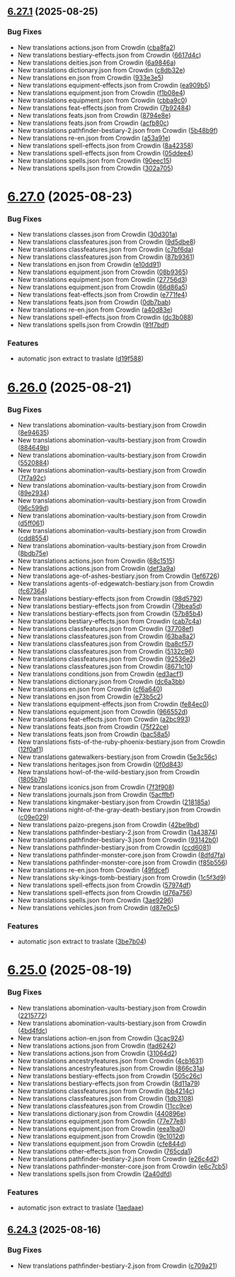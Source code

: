 ## [6.27.1](https://github.com/allnnde/pf2e-esp-translation/compare/v6.27.0...v6.27.1) (2025-08-25)


### Bug Fixes

* New translations actions.json from Crowdin ([cba8fa2](https://github.com/allnnde/pf2e-esp-translation/commit/cba8fa28385bb9c78b5d6fd3d1fe43254f28dc79))
* New translations bestiary-effects.json from Crowdin ([6617d4c](https://github.com/allnnde/pf2e-esp-translation/commit/6617d4c2006281155b8ea53027ba4b49f402e427))
* New translations deities.json from Crowdin ([6a9846a](https://github.com/allnnde/pf2e-esp-translation/commit/6a9846a4e4f6249612fd0af5ce820628251a0ac0))
* New translations dictionary.json from Crowdin ([c8db32e](https://github.com/allnnde/pf2e-esp-translation/commit/c8db32ef4112a86c15f48043fe92b147f6ea065c))
* New translations en.json from Crowdin ([933e3e5](https://github.com/allnnde/pf2e-esp-translation/commit/933e3e57f91dbdd3701d8c78bed19eefea1054b0))
* New translations equipment-effects.json from Crowdin ([ea909b5](https://github.com/allnnde/pf2e-esp-translation/commit/ea909b5b768710069964ae21a5fb6aaf13872473))
* New translations equipment.json from Crowdin ([f1b08e4](https://github.com/allnnde/pf2e-esp-translation/commit/f1b08e49386e9189f5fd862733d2b6f50c03f89e))
* New translations equipment.json from Crowdin ([cbba9c0](https://github.com/allnnde/pf2e-esp-translation/commit/cbba9c0ac2173b49de1994ec219722bfaf3720a7))
* New translations feat-effects.json from Crowdin ([7b92484](https://github.com/allnnde/pf2e-esp-translation/commit/7b92484085e9d89b050a084ef7edb6f4c6cfeb19))
* New translations feats.json from Crowdin ([8794e8e](https://github.com/allnnde/pf2e-esp-translation/commit/8794e8e8b7c668d805d29ce6cadb9003fe4afb99))
* New translations feats.json from Crowdin ([acfb80c](https://github.com/allnnde/pf2e-esp-translation/commit/acfb80cbb2021afb168d6941dc78b77f1a99d71b))
* New translations pathfinder-bestiary-2.json from Crowdin ([5b48b9f](https://github.com/allnnde/pf2e-esp-translation/commit/5b48b9f8f3f1d7c3b37732d56011a8ee6e0b96e5))
* New translations re-en.json from Crowdin ([a53a91e](https://github.com/allnnde/pf2e-esp-translation/commit/a53a91e565393fa20c6e51a34e2bd91e089d8dcd))
* New translations spell-effects.json from Crowdin ([8a42358](https://github.com/allnnde/pf2e-esp-translation/commit/8a42358d80cfcd6a8b42d59cadd8c42f59b74cd3))
* New translations spell-effects.json from Crowdin ([05ddee4](https://github.com/allnnde/pf2e-esp-translation/commit/05ddee413ccde77061505f161acf268674462ba0))
* New translations spells.json from Crowdin ([90eec15](https://github.com/allnnde/pf2e-esp-translation/commit/90eec15df84a25269ceddb4d8e030667f835b528))
* New translations spells.json from Crowdin ([302a705](https://github.com/allnnde/pf2e-esp-translation/commit/302a70562f079e15ed625feedfe3804521311d31))



# [6.27.0](https://github.com/allnnde/pf2e-esp-translation/compare/v6.26.0...v6.27.0) (2025-08-23)


### Bug Fixes

* New translations classes.json from Crowdin ([30d301a](https://github.com/allnnde/pf2e-esp-translation/commit/30d301abebe6abb11adcf541913571b8a20e73bd))
* New translations classfeatures.json from Crowdin ([9d5dbe8](https://github.com/allnnde/pf2e-esp-translation/commit/9d5dbe8c493689ba2465fa391b952f5339c8184e))
* New translations classfeatures.json from Crowdin ([c7bf6da](https://github.com/allnnde/pf2e-esp-translation/commit/c7bf6dab2dbd9eefb4b6b816389aabc4ddb9e7ca))
* New translations classfeatures.json from Crowdin ([87b9361](https://github.com/allnnde/pf2e-esp-translation/commit/87b9361b0c4156c829692133d90cac44122f933b))
* New translations en.json from Crowdin ([e10dd91](https://github.com/allnnde/pf2e-esp-translation/commit/e10dd911279abceb54495cc6c4e8f603b537e5b1))
* New translations equipment.json from Crowdin ([08b9365](https://github.com/allnnde/pf2e-esp-translation/commit/08b936536f1a380eb5a2d91cb39cdcc6b0ea85c8))
* New translations equipment.json from Crowdin ([27756d3](https://github.com/allnnde/pf2e-esp-translation/commit/27756d33515c0bb0e420d530fd915e7cddfa38e0))
* New translations equipment.json from Crowdin ([66d86a5](https://github.com/allnnde/pf2e-esp-translation/commit/66d86a5e1b47f21f023d6ce365528d8315bb5f0f))
* New translations feat-effects.json from Crowdin ([e771fe4](https://github.com/allnnde/pf2e-esp-translation/commit/e771fe4bb3b8c11cb066655cc9b3a054f04926c0))
* New translations feats.json from Crowdin ([0db7bab](https://github.com/allnnde/pf2e-esp-translation/commit/0db7bab11c6e8b9779f38d44b08c9b663ffbc8a8))
* New translations re-en.json from Crowdin ([a40d83e](https://github.com/allnnde/pf2e-esp-translation/commit/a40d83e8a3fc70a688186ab3fd0089c1c9b28efc))
* New translations spell-effects.json from Crowdin ([dc3b088](https://github.com/allnnde/pf2e-esp-translation/commit/dc3b088522d7dcc7c5fe8478ac47f917c17f9ad9))
* New translations spells.json from Crowdin ([91f7bdf](https://github.com/allnnde/pf2e-esp-translation/commit/91f7bdf4f71284553aacf3743e2785b77b5975cc))


### Features

* automatic json extract to traslate ([d19f588](https://github.com/allnnde/pf2e-esp-translation/commit/d19f5884d1b3a5f312e43bba4d8b29b4c9cb12ad))



# [6.26.0](https://github.com/allnnde/pf2e-esp-translation/compare/v6.25.0...v6.26.0) (2025-08-21)


### Bug Fixes

* New translations abomination-vaults-bestiary.json from Crowdin ([8e94635](https://github.com/allnnde/pf2e-esp-translation/commit/8e9463503ba542bf63847e06c2a2280d4db5cb09))
* New translations abomination-vaults-bestiary.json from Crowdin ([884649b](https://github.com/allnnde/pf2e-esp-translation/commit/884649b13cf2599aafdecce94b4ba8841be3a691))
* New translations abomination-vaults-bestiary.json from Crowdin ([5520884](https://github.com/allnnde/pf2e-esp-translation/commit/55208845d6bc1db3eed1777b423ae8e98898e4da))
* New translations abomination-vaults-bestiary.json from Crowdin ([7f7a92c](https://github.com/allnnde/pf2e-esp-translation/commit/7f7a92c0de235fecfcba2a6206e5869e1d6a6262))
* New translations abomination-vaults-bestiary.json from Crowdin ([89e2934](https://github.com/allnnde/pf2e-esp-translation/commit/89e2934e0e30cf6b3d1bbeb6680fbe1536417615))
* New translations abomination-vaults-bestiary.json from Crowdin ([96c599d](https://github.com/allnnde/pf2e-esp-translation/commit/96c599d1cbc289ce079f29eb9c2f115892c910f8))
* New translations abomination-vaults-bestiary.json from Crowdin ([d5ff061](https://github.com/allnnde/pf2e-esp-translation/commit/d5ff061d9aa22941e6b41a99fa7a2bb59983f9d6))
* New translations abomination-vaults-bestiary.json from Crowdin ([cdd8554](https://github.com/allnnde/pf2e-esp-translation/commit/cdd8554d8d6d65e3c300f252e364220999b34d39))
* New translations abomination-vaults-bestiary.json from Crowdin ([8bdb75e](https://github.com/allnnde/pf2e-esp-translation/commit/8bdb75e399925746d1ea36640b0cccad32db82b0))
* New translations actions.json from Crowdin ([68c1515](https://github.com/allnnde/pf2e-esp-translation/commit/68c1515d0a37a703e6bc99cf3e664b9ee877710e))
* New translations actions.json from Crowdin ([def3a9a](https://github.com/allnnde/pf2e-esp-translation/commit/def3a9a1e22b7dacecebcfad16b113651243b1c0))
* New translations age-of-ashes-bestiary.json from Crowdin ([1ef6726](https://github.com/allnnde/pf2e-esp-translation/commit/1ef672625f3c4727ba9c64445b781889a97fe8e1))
* New translations agents-of-edgewatch-bestiary.json from Crowdin ([fc67364](https://github.com/allnnde/pf2e-esp-translation/commit/fc67364b1031fff0ab87597e32901475fd0a0e59))
* New translations bestiary-effects.json from Crowdin ([98d5792](https://github.com/allnnde/pf2e-esp-translation/commit/98d5792d8606103cd310cc0d530be1fff4c2b08b))
* New translations bestiary-effects.json from Crowdin ([79bea5d](https://github.com/allnnde/pf2e-esp-translation/commit/79bea5d2f6678a4ba21003a0de273c24f062a2ee))
* New translations bestiary-effects.json from Crowdin ([57b85b4](https://github.com/allnnde/pf2e-esp-translation/commit/57b85b4faec11618242271a17f82e08813949d58))
* New translations bestiary-effects.json from Crowdin ([cab7c4a](https://github.com/allnnde/pf2e-esp-translation/commit/cab7c4a932b2a83818942ddc147953037176f150))
* New translations classfeatures.json from Crowdin ([37708ef](https://github.com/allnnde/pf2e-esp-translation/commit/37708ef4be5512b7badc1fc90a75cee48462ee9f))
* New translations classfeatures.json from Crowdin ([63ba8a2](https://github.com/allnnde/pf2e-esp-translation/commit/63ba8a2d62a0136bcffc21972c20685050ad6b77))
* New translations classfeatures.json from Crowdin ([ba8cf57](https://github.com/allnnde/pf2e-esp-translation/commit/ba8cf57c5b142d0ceff07722fe869199f958abc1))
* New translations classfeatures.json from Crowdin ([5132c96](https://github.com/allnnde/pf2e-esp-translation/commit/5132c96b14132ac2e2ad873e8df55f1ae2bd480f))
* New translations classfeatures.json from Crowdin ([92536e2](https://github.com/allnnde/pf2e-esp-translation/commit/92536e26a22f97bece000cc2571bfd66cff9a934))
* New translations classfeatures.json from Crowdin ([8671c10](https://github.com/allnnde/pf2e-esp-translation/commit/8671c10f6a89cafcbc6cfbf8f2c084720756cc01))
* New translations conditions.json from Crowdin ([ed3acf1](https://github.com/allnnde/pf2e-esp-translation/commit/ed3acf18fb9b513e62c286cb80b8e30a56fc6b51))
* New translations dictionary.json from Crowdin ([dc6a3bb](https://github.com/allnnde/pf2e-esp-translation/commit/dc6a3bba29bd1b0b620a3e78a6050d3431b8cd6a))
* New translations en.json from Crowdin ([cf6a640](https://github.com/allnnde/pf2e-esp-translation/commit/cf6a64027e4e51358b04fe1c7e0c2e8a0673df85))
* New translations en.json from Crowdin ([e73b5c2](https://github.com/allnnde/pf2e-esp-translation/commit/e73b5c2e9b5d0e1daded3d63e732d57e9eeefc2a))
* New translations equipment-effects.json from Crowdin ([fe84ec0](https://github.com/allnnde/pf2e-esp-translation/commit/fe84ec07f7f09bc36682dba5ebac2cfa70a3af23))
* New translations equipment.json from Crowdin ([966552d](https://github.com/allnnde/pf2e-esp-translation/commit/966552dfa44afb41e0167672e5b0d21cda0ad722))
* New translations feat-effects.json from Crowdin ([a2bc993](https://github.com/allnnde/pf2e-esp-translation/commit/a2bc993cf02d1504e53b9b1615b2cda6068b6f40))
* New translations feats.json from Crowdin ([75f22ce](https://github.com/allnnde/pf2e-esp-translation/commit/75f22cea8bdfaf1e764feeba2f72303fa17f033b))
* New translations feats.json from Crowdin ([bac58a5](https://github.com/allnnde/pf2e-esp-translation/commit/bac58a5651c4d0183c25f5a57410bc16080f845b))
* New translations fists-of-the-ruby-phoenix-bestiary.json from Crowdin ([12f0af1](https://github.com/allnnde/pf2e-esp-translation/commit/12f0af1f1cadfd68dfc6cd83b4da07397f1c914d))
* New translations gatewalkers-bestiary.json from Crowdin ([5e3c56c](https://github.com/allnnde/pf2e-esp-translation/commit/5e3c56cf10cdadfe2966fe2e3b4701f70aaa9e5d))
* New translations heritages.json from Crowdin ([0f0d843](https://github.com/allnnde/pf2e-esp-translation/commit/0f0d8430cde9be170ef140a89e9af5519e371e2b))
* New translations howl-of-the-wild-bestiary.json from Crowdin ([1805b7b](https://github.com/allnnde/pf2e-esp-translation/commit/1805b7be5dafc3d5510211c1a5fd1b9b456a6291))
* New translations iconics.json from Crowdin ([7f3f908](https://github.com/allnnde/pf2e-esp-translation/commit/7f3f908cfb22401fd189ab9c43fcf55140f5bb25))
* New translations journals.json from Crowdin ([5acffbf](https://github.com/allnnde/pf2e-esp-translation/commit/5acffbf507dab68893bcfeed4e5995ba3e1e9929))
* New translations kingmaker-bestiary.json from Crowdin ([218185a](https://github.com/allnnde/pf2e-esp-translation/commit/218185a229f38a196a75d702e01fd3daf463ad13))
* New translations night-of-the-gray-death-bestiary.json from Crowdin ([c09e029](https://github.com/allnnde/pf2e-esp-translation/commit/c09e02947c2301a7778fffa4034f08effb38506d))
* New translations paizo-pregens.json from Crowdin ([42be9bd](https://github.com/allnnde/pf2e-esp-translation/commit/42be9bd5bb4dc9d9ebd069237c3d3feb5d75e9aa))
* New translations pathfinder-bestiary-2.json from Crowdin ([1a43874](https://github.com/allnnde/pf2e-esp-translation/commit/1a4387434cf0790c5a5f823931de041d6f23fee4))
* New translations pathfinder-bestiary-3.json from Crowdin ([93142b0](https://github.com/allnnde/pf2e-esp-translation/commit/93142b047898ce4d1b1ca542628845ed97587188))
* New translations pathfinder-bestiary.json from Crowdin ([ccd6081](https://github.com/allnnde/pf2e-esp-translation/commit/ccd6081489d1eacefc1496ad2cb9b91b954f32e2))
* New translations pathfinder-monster-core.json from Crowdin ([8dfd7fa](https://github.com/allnnde/pf2e-esp-translation/commit/8dfd7faff9f8931e3f4780c451b985c3c5ed54aa))
* New translations pathfinder-monster-core.json from Crowdin ([f85b556](https://github.com/allnnde/pf2e-esp-translation/commit/f85b556d5dd582772969183bdefd0335acb61300))
* New translations re-en.json from Crowdin ([49fdcef](https://github.com/allnnde/pf2e-esp-translation/commit/49fdcef5354c0c7d3b2a3aff45e170756f747406))
* New translations sky-kings-tomb-bestiary.json from Crowdin ([1c5f3d9](https://github.com/allnnde/pf2e-esp-translation/commit/1c5f3d963854ab4f5f98b7dcb3248498e1d1d111))
* New translations spell-effects.json from Crowdin ([57974df](https://github.com/allnnde/pf2e-esp-translation/commit/57974df301153c6cc781e64194e54568efb4caf6))
* New translations spell-effects.json from Crowdin ([d76a756](https://github.com/allnnde/pf2e-esp-translation/commit/d76a7567c604a756d6ea806f29e44d222fd4fa78))
* New translations spells.json from Crowdin ([3ae9296](https://github.com/allnnde/pf2e-esp-translation/commit/3ae92963c7bc48b9a7e9b62b42623cba1d94d362))
* New translations vehicles.json from Crowdin ([d87e0c5](https://github.com/allnnde/pf2e-esp-translation/commit/d87e0c51396325c0c207b3464980cddd0382ab28))


### Features

* automatic json extract to traslate ([3be7b04](https://github.com/allnnde/pf2e-esp-translation/commit/3be7b047ad9bdb8eb4a29b184a587c0861b53a5f))



# [6.25.0](https://github.com/allnnde/pf2e-esp-translation/compare/v6.24.3...v6.25.0) (2025-08-19)


### Bug Fixes

* New translations abomination-vaults-bestiary.json from Crowdin ([2215772](https://github.com/allnnde/pf2e-esp-translation/commit/221577201f302965b828aeef5af847d9d5ccf5d6))
* New translations abomination-vaults-bestiary.json from Crowdin ([4bd4fdc](https://github.com/allnnde/pf2e-esp-translation/commit/4bd4fdcb37d7b3c80b146078c9e8838c531adf72))
* New translations action-en.json from Crowdin ([3cac924](https://github.com/allnnde/pf2e-esp-translation/commit/3cac9244b6d7eba6a0803d6e9944899c3c50ba64))
* New translations actions.json from Crowdin ([fad6242](https://github.com/allnnde/pf2e-esp-translation/commit/fad6242018e5fa0265d99fd3522614e55d88089a))
* New translations actions.json from Crowdin ([31064d2](https://github.com/allnnde/pf2e-esp-translation/commit/31064d2af5a59398ba92dde063e1caa9d04d07ab))
* New translations ancestryfeatures.json from Crowdin ([4cb1631](https://github.com/allnnde/pf2e-esp-translation/commit/4cb163182bd66cac6e24222aebe48dfa89cafb2e))
* New translations ancestryfeatures.json from Crowdin ([866c31a](https://github.com/allnnde/pf2e-esp-translation/commit/866c31a2a7e3523ff1c1c89ff76a1224b621c0d6))
* New translations bestiary-effects.json from Crowdin ([505c26c](https://github.com/allnnde/pf2e-esp-translation/commit/505c26c244f62a57c0b97db033738219fb0491c8))
* New translations bestiary-effects.json from Crowdin ([8d11a79](https://github.com/allnnde/pf2e-esp-translation/commit/8d11a792da1cced37cb3ac20c8e0cd376b850fa1))
* New translations classfeatures.json from Crowdin ([bb4214c](https://github.com/allnnde/pf2e-esp-translation/commit/bb4214ce92ec05b3b0d9e0ef7e540deb1ce70d3d))
* New translations classfeatures.json from Crowdin ([1db3108](https://github.com/allnnde/pf2e-esp-translation/commit/1db31082469842a133392de8e9f04bf7c9d9869a))
* New translations classfeatures.json from Crowdin ([11cc9ce](https://github.com/allnnde/pf2e-esp-translation/commit/11cc9ce82500cd60119abc24b8f6f3f396568c6c))
* New translations dictionary.json from Crowdin ([440896e](https://github.com/allnnde/pf2e-esp-translation/commit/440896e0aff3012ae259508bb322bcb7b69e5057))
* New translations equipment.json from Crowdin ([77e77e8](https://github.com/allnnde/pf2e-esp-translation/commit/77e77e854ed7c4ac7c4f8e7791e5a6d46f6eb890))
* New translations equipment.json from Crowdin ([eea1ba0](https://github.com/allnnde/pf2e-esp-translation/commit/eea1ba0eb7c7f27f8f4b3b57a06d789e688eaea4))
* New translations equipment.json from Crowdin ([9c1012d](https://github.com/allnnde/pf2e-esp-translation/commit/9c1012d2a6f2df2611d9aff902477fc2d824588a))
* New translations equipment.json from Crowdin ([cfe844d](https://github.com/allnnde/pf2e-esp-translation/commit/cfe844d092e0167cde09ecc2661b614088ca4ec8))
* New translations other-effects.json from Crowdin ([765cda1](https://github.com/allnnde/pf2e-esp-translation/commit/765cda10f94eff01d9794aa9d07a786950092f92))
* New translations pathfinder-bestiary-2.json from Crowdin ([e26c4d2](https://github.com/allnnde/pf2e-esp-translation/commit/e26c4d2cd9d27654e9052a846214620c9bf09ef1))
* New translations pathfinder-monster-core.json from Crowdin ([e6c7cb5](https://github.com/allnnde/pf2e-esp-translation/commit/e6c7cb50e09675b35d61fb8b4d6c6a8db00303a4))
* New translations spells.json from Crowdin ([2a40dfd](https://github.com/allnnde/pf2e-esp-translation/commit/2a40dfd7080b2708736f8c59e083a0151f0841b8))


### Features

* automatic json extract to traslate ([1aedaae](https://github.com/allnnde/pf2e-esp-translation/commit/1aedaae6451846e256d2974a5f64e5fb1791d457))



## [6.24.3](https://github.com/allnnde/pf2e-esp-translation/compare/v6.24.2...v6.24.3) (2025-08-16)


### Bug Fixes

* New translations pathfinder-bestiary-2.json from Crowdin ([c709a21](https://github.com/allnnde/pf2e-esp-translation/commit/c709a2191cb732d41b9a493490a50ec384f95c92))



